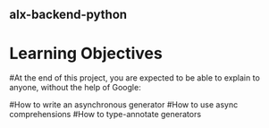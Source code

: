 ## alx-backend-python

# Learning Objectives
#At the end of this project, you are expected to be able to explain to anyone, without the help of Google:

#How to write an asynchronous generator
#How to use async comprehensions
#How to type-annotate generators
